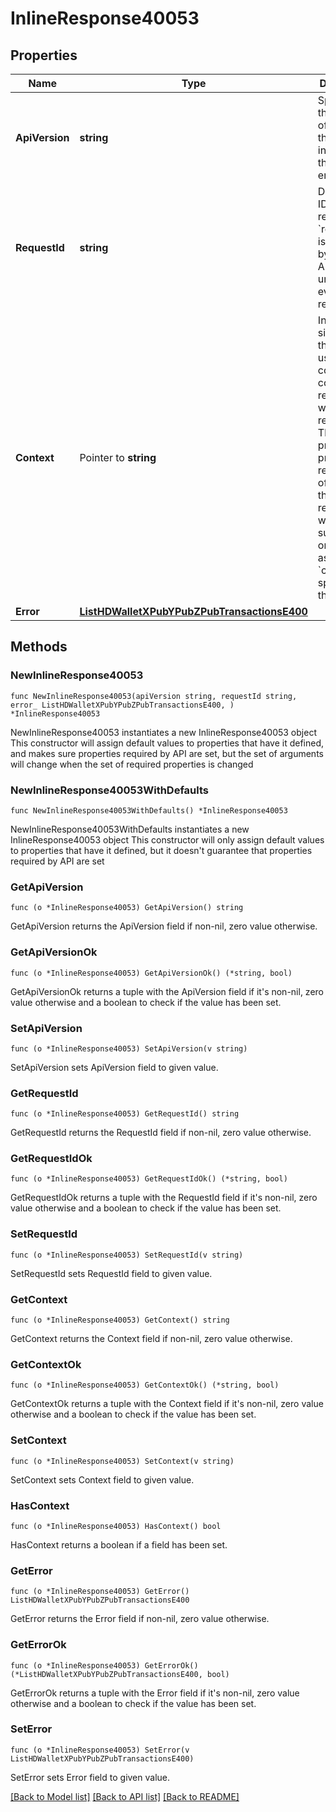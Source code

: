 # InlineResponse40053

## Properties

Name | Type | Description | Notes
------------ | ------------- | ------------- | -------------
**ApiVersion** | **string** | Specifies the version of the API that incorporates this endpoint. | 
**RequestId** | **string** | Defines the ID of the request. The &#x60;requestId&#x60; is generated by Crypto APIs and it&#39;s unique for every request. | 
**Context** | Pointer to **string** | In batch situations the user can use the context to correlate responses with requests. This property is present regardless of whether the response was successful or returned as an error. &#x60;context&#x60; is specified by the user. | [optional] 
**Error** | [**ListHDWalletXPubYPubZPubTransactionsE400**](ListHDWalletXPubYPubZPubTransactionsE400.md) |  | 

## Methods

### NewInlineResponse40053

`func NewInlineResponse40053(apiVersion string, requestId string, error_ ListHDWalletXPubYPubZPubTransactionsE400, ) *InlineResponse40053`

NewInlineResponse40053 instantiates a new InlineResponse40053 object
This constructor will assign default values to properties that have it defined,
and makes sure properties required by API are set, but the set of arguments
will change when the set of required properties is changed

### NewInlineResponse40053WithDefaults

`func NewInlineResponse40053WithDefaults() *InlineResponse40053`

NewInlineResponse40053WithDefaults instantiates a new InlineResponse40053 object
This constructor will only assign default values to properties that have it defined,
but it doesn't guarantee that properties required by API are set

### GetApiVersion

`func (o *InlineResponse40053) GetApiVersion() string`

GetApiVersion returns the ApiVersion field if non-nil, zero value otherwise.

### GetApiVersionOk

`func (o *InlineResponse40053) GetApiVersionOk() (*string, bool)`

GetApiVersionOk returns a tuple with the ApiVersion field if it's non-nil, zero value otherwise
and a boolean to check if the value has been set.

### SetApiVersion

`func (o *InlineResponse40053) SetApiVersion(v string)`

SetApiVersion sets ApiVersion field to given value.


### GetRequestId

`func (o *InlineResponse40053) GetRequestId() string`

GetRequestId returns the RequestId field if non-nil, zero value otherwise.

### GetRequestIdOk

`func (o *InlineResponse40053) GetRequestIdOk() (*string, bool)`

GetRequestIdOk returns a tuple with the RequestId field if it's non-nil, zero value otherwise
and a boolean to check if the value has been set.

### SetRequestId

`func (o *InlineResponse40053) SetRequestId(v string)`

SetRequestId sets RequestId field to given value.


### GetContext

`func (o *InlineResponse40053) GetContext() string`

GetContext returns the Context field if non-nil, zero value otherwise.

### GetContextOk

`func (o *InlineResponse40053) GetContextOk() (*string, bool)`

GetContextOk returns a tuple with the Context field if it's non-nil, zero value otherwise
and a boolean to check if the value has been set.

### SetContext

`func (o *InlineResponse40053) SetContext(v string)`

SetContext sets Context field to given value.

### HasContext

`func (o *InlineResponse40053) HasContext() bool`

HasContext returns a boolean if a field has been set.

### GetError

`func (o *InlineResponse40053) GetError() ListHDWalletXPubYPubZPubTransactionsE400`

GetError returns the Error field if non-nil, zero value otherwise.

### GetErrorOk

`func (o *InlineResponse40053) GetErrorOk() (*ListHDWalletXPubYPubZPubTransactionsE400, bool)`

GetErrorOk returns a tuple with the Error field if it's non-nil, zero value otherwise
and a boolean to check if the value has been set.

### SetError

`func (o *InlineResponse40053) SetError(v ListHDWalletXPubYPubZPubTransactionsE400)`

SetError sets Error field to given value.



[[Back to Model list]](../README.md#documentation-for-models) [[Back to API list]](../README.md#documentation-for-api-endpoints) [[Back to README]](../README.md)


